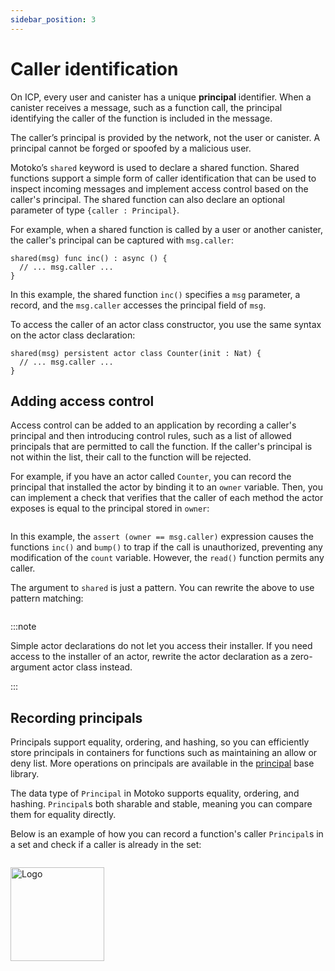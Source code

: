 ```yaml
---
sidebar_position: 3
---
```


# Caller identification

On ICP, every user and canister has a unique **principal** identifier. When a canister receives a message, such as a function call, the principal identifying the caller of the function is included in the message.

The caller’s principal is provided by the network, not the user or canister. A principal cannot be forged or spoofed by a malicious user.

Motoko’s `shared` keyword is used to declare a shared function. Shared functions support a simple form of caller identification that can be used to inspect incoming messages and implement access control based on the caller's principal. The shared function can also declare an optional parameter of type `{caller : Principal}`.

For example, when a shared function is called by a user or another canister, the caller's principal can be captured with `msg.caller`:

``` motoko no-repl
shared(msg) func inc() : async () {
  // ... msg.caller ...
}
```

In this example, the shared function `inc()` specifies a `msg` parameter, a record, and the `msg.caller` accesses the principal field of `msg`.

To access the caller of an actor class constructor, you use the same syntax on the actor class declaration:

``` motoko
shared(msg) persistent actor class Counter(init : Nat) {
  // ... msg.caller ...
}
```

## Adding access control

Access control can be added to an application by recording a caller's principal and then introducing control rules, such as a list of allowed principals that are permitted to call the function. If the caller's principal is not within the list, their call to the function will be rejected.

For example, if you have an actor called `Counter`, you can record the principal that installed the actor by binding it to an `owner` variable. Then, you can implement a check that verifies that the caller of each method the actor exposes is equal to the principal stored in `owner`:

``` motoko file=../examples/Counters-caller.mo
```

In this example, the `assert (owner == msg.caller)` expression causes the functions `inc()` and `bump()` to trap if the call is unauthorized, preventing any modification of the `count` variable. However, the `read()` function permits any caller.

The argument to `shared` is just a pattern. You can rewrite the above to use pattern matching:

``` motoko file=../examples/Counters-caller-pat.mo
```

:::note

Simple actor declarations do not let you access their installer. If you need access to the installer of an actor, rewrite the actor declaration as a zero-argument actor class instead.

<!---- needs an example --->

:::


## Recording principals

Principals support equality, ordering, and hashing, so you can efficiently store principals in containers for functions such as maintaining an allow or deny list. More operations on principals are available in the [principal](../base/Principal.md) base library.

The data type of `Principal` in Motoko supports equality, ordering, and hashing. `Principal`s both sharable and stable, meaning you can compare them for equality directly.

Below is an example of how you can record a function's caller `Principal`s in a set and check if a caller is already in the set:

``` motoko file=../examples/RecordPrincipals.mo
```

<img src="https://github.com/user-attachments/assets/844ca364-4d71-42b3-aaec-4a6c3509ee2e" alt="Logo" width="150" height="150" />
